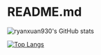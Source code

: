 # README.md
![ryanxuan930's GitHub stats](https://github-readme-stats.vercel.app/api?username=ryanxuan930&count_private=false)

[![Top Langs](https://github-readme-stats.vercel.app/api/top-langs/?username=ryanxuan930)](https://github.com/anuraghazra/github-readme-stats)
